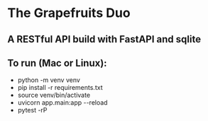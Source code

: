 # The Grapefruits Duo
## A RESTful API build with FastAPI and sqlite

## To run (Mac or Linux):

- python -m venv venv
- pip install -r requirements.txt
- source venv/bin/activate
- uvicorn app.main:app --reload
- pytest -rP